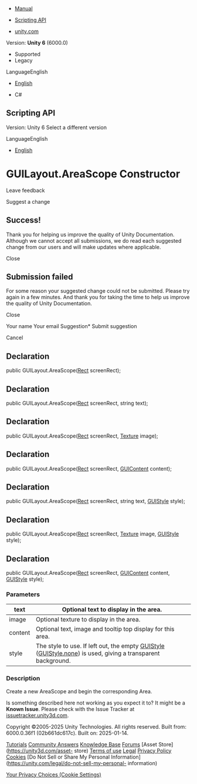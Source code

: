 [ ]()

  * [Manual](../Manual/index.html)
  * [Scripting API](../ScriptReference/index.html)

  * [unity.com](https://unity.com/)

Version: **Unity 6** (6000.0)

  * Supported
  * Legacy

LanguageEnglish

  * [English]()

  * C#

[ ](https://docs.unity3d.com)

## Scripting API

Version: Unity 6 Select a different version

LanguageEnglish

  * [English]()

# GUILayout.AreaScope Constructor

Leave feedback

Suggest a change

## Success!

Thank you for helping us improve the quality of Unity Documentation. Although
we cannot accept all submissions, we do read each suggested change from our
users and will make updates where applicable.

Close

## Submission failed

For some reason your suggested change could not be submitted. Please <a>try
again</a> in a few minutes. And thank you for taking the time to help us
improve the quality of Unity Documentation.

Close

Your name Your email Suggestion* Submit suggestion

Cancel

[ ]()

## Declaration

public GUILayout.AreaScope([Rect](Rect.html) screenRect);

## Declaration

public GUILayout.AreaScope([Rect](Rect.html) screenRect, string text);

## Declaration

public GUILayout.AreaScope([Rect](Rect.html) screenRect,
[Texture](Texture.html) image);

## Declaration

public GUILayout.AreaScope([Rect](Rect.html) screenRect,
[GUIContent](GUIContent.html) content);

## Declaration

public GUILayout.AreaScope([Rect](Rect.html) screenRect, string text,
[GUIStyle](GUIStyle.html) style);

## Declaration

public GUILayout.AreaScope([Rect](Rect.html) screenRect,
[Texture](Texture.html) image, [GUIStyle](GUIStyle.html) style);

## Declaration

public GUILayout.AreaScope([Rect](Rect.html) screenRect,
[GUIContent](GUIContent.html) content, [GUIStyle](GUIStyle.html) style);

### Parameters

text | Optional text to display in the area.  
---|---  
image | Optional texture to display in the area.  
content | Optional text, image and tooltip top display for this area.  
style | The style to use. If left out, the empty [GUIStyle](GUIStyle.html) ([GUIStyle.none](GUIStyle-none.html)) is used, giving a transparent background.  
  
### Description

Create a new AreaScope and begin the corresponding Area.

Is something described here not working as you expect it to? It might be a
**Known Issue**. Please check with the Issue Tracker at
[issuetracker.unity3d.com](https://issuetracker.unity3d.com).

Copyright ©2005-2025 Unity Technologies. All rights reserved. Built from:
6000.0.36f1 (02b661dc617c). Built on: 2025-01-14.

[Tutorials](https://unity3d.com/learn) [Community
Answers](https://answers.unity3d.com) [Knowledge
Base](https://support.unity3d.com/hc/en-us)
[Forums](https://forum.unity3d.com) [Asset Store](https://unity3d.com/asset-
store) [Terms of use](https://docs.unity3d.com/Manual/TermsOfUse.html)
[Legal](https://unity.com/legal) [Privacy
Policy](https://unity.com/legal/privacy-policy)
[Cookies](https://unity.com/legal/cookie-policy) [Do Not Sell or Share My
Personal Information](https://unity.com/legal/do-not-sell-my-personal-
information)

[Your Privacy Choices (Cookie Settings)](javascript:void\(0\);)

